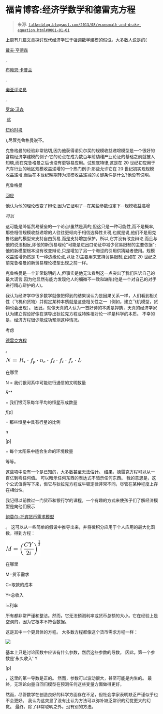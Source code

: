 <!--yml

分类: 未分类

日期: 2024-05-12 20:03:24

-->

# 福肯博客:经济学数学和德雷克方程

> 来源: [`falkenblog.blogspot.com/2013/08/economath-and-drake-equation.html#0001-01-01`](http://falkenblog.blogspot.com/2013/08/economath-and-drake-equation.html#0001-01-01)

上周有几篇文章探讨现代经济学过于强调数学建模的假设。大多数人说是的(

[戴夫·亨德森](http://econlog.econlib.org/archives/2013/08/the_tragedy_of.html#comments)

,

[布赖恩·卡普兰](http://econlog.econlib.org/archives/2013/08/economath_fails.html#comments)

,

[诺亚评论员](http://noahpinionblog.blogspot.com/2013/08/a-few-words-about-math.html)

,

[罗宾·汉森](http://www.overcomingbias.com/2013/08/math-over-used-but-useful.html)

,这

[纽约时报](http://opinionator.blogs.nytimes.com/2013/08/24/what-is-economics-good-for/)

),尽管克鲁格曼说不。

克鲁格曼的经验非常贴切,因为他获得诺贝尔奖的规模收益递增模型是一个很好的含糊经济学建模的例子:它的论点在成为数百年前幼稚产业论证的基础之前就被人知晓,而在克鲁格曼之后也没有更容易应用。试想底特律,这是在 20 世纪初应用于汽车行业的地区规模收益递增的一个热门例子:那些允许它在 20 世纪初实现规模收益递增,而后在本世纪晚期转为规模收益递减的关键条件是什么?他没有说明。

克鲁格曼

[回应](http://krugman.blogs.nytimes.com/2013/08/22/more-economath/?_r=0)

他认为他的理论改变了辩论,因为它证明了--在某些参数设定下--规模收益递增

*可以*

这可能是降低贸易壁垒的一个论点!虽然是真的,但这只是一种可能性,而不是概率,那些相信规模收益递增的人往往更倾向于相信选择性关税,也就是说,他们不是用克鲁格曼的模型来支持自由贸易,而是支持增加保护。所以,它并没有改变辩论,而且与他的说法相反,即他的新贸易理论"可能是进出口论证中减少贸易限制的主要依据";他的新模型根本没有改变辩论,只是增加了另一个晦涩的引用供猜疑者使用。规模收益递增仍然是 1)一种边缘论点,以及 2)主要用来支持贸易限制,正如在 20 世纪之前克鲁格曼的新贸易理论模型出现之前一样。

克鲁格曼是一个非常聪明的人,但事实是他无法看到这一点突出了我们告诉自己的最大谎言,因为他显然有能力发现他人的细微不一致和缺陷(他是一个对自己的对手进行精心辩护的人)。

我认为经济学中很多数学就像把得到的结果误认为是因果关系一样，人们看到相关性（飞机和货物）并假定某种本质就是这些相关性之一（例如，建立飞机模型，货物也会出现）。 因此，就像天真的人认为一首好诗的本质是押韵，天真的经济学家认为建立假设好像在演导出狄拉克方程或特殊相对论一样是科学的本质。 不幸的是，经济方程很少能成功预测这种情况。

考虑

[德雷克方程](http://www.seti.org/drakeequation)

。

![N = R_{\ast} \cdot f_p \cdot n_e \cdot f_{\ell} \cdot f_i \cdot f_c \cdot L](img/ba5e95fcb3da1dca66b424feac821ed6.png)

在哪里

N = 我们银河系中可能进行通信的文明数量

*R*^*

= 我们银河系每年平均的恒星形成数量

*f*[p]

= 那些恒星中具有行星的比例

n

[p]

= 每个太阳系中适合生命的环境数量

等等。

这些项中没有一个是已知的，大多数甚至无法估计。 结果，德雷克方程可以从一百亿到零任何值。 可以暗示任何东西的表达式不暗示任何东西。 我的意思是，这个公式值得写下来，但它与狄拉克方程或牛顿定律非常不同，尽管在某种程度上存在相似性。

我记得以前教过一门货币和银行学的课程，一个有趣的方式来使孩子们了解经济模型是向他们展示

[鲍莫尔-托宾货币需求模型](http://en.wikipedia.org/wiki/Baumol%E2%80%93Tobin_model)

。 这可以从一些简单的假设中推导出来，并将微积分应用于个人应用的最大化函数，得到方程：

![M= \left ( \frac {CY} {2i} \right )^{\frac {1} {2}}](img/1e72bf53799ff1d2573b7804a8eced90.png)

在哪里

M=货币需求

C=取款的成本

Y=总收入

i=利率

所有都非常严谨和整洁。然而，它无法预测利率或货币总额的大小。它在经验上是空洞的，因为它根本不符合数据。

这是其中一个更具体的方程。 大多数方程都像这个货币需求方程一样：

![](img/710f611e19da7f45eecae8ccff395f1b.png)

基本上只是讨论函数中应该有什么参数，然后这些参数的导数。 因此，第一个参数是'永久收入' Y

[p]

，这里的第一导数是正的。 然而，参数可以波动很大，甚至可能是内生的。 最终，无理论向量自回归模型在预测任何这些变量方面做得更好。

然而，尽管数学在创造良好的科学方面存在不足，但社会学家表明缺乏严谨似乎也不会更好。 我认为这突显了没有比认为方法可以弥补缺乏常识的幻觉更大的幻觉。 最终，除了非常聪明之外，没有别的方法。
